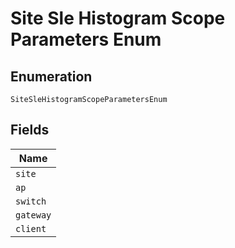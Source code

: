 
# Site Sle Histogram Scope Parameters Enum

## Enumeration

`SiteSleHistogramScopeParametersEnum`

## Fields

| Name |
|  --- |
| `site` |
| `ap` |
| `switch` |
| `gateway` |
| `client` |

